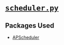 # [`scheduler.py`](https://github.com/ineshbose/boyd_bot_messenger/blob/master/boyd_bot/services/scheduler.py)



## Packages Used

* [APScheduler](https://github.com/agronholm/apscheduler)
